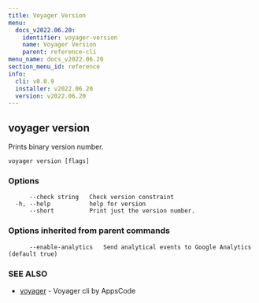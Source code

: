```yaml
---
title: Voyager Version
menu:
  docs_v2022.06.20:
    identifier: voyager-version
    name: Voyager Version
    parent: reference-cli
menu_name: docs_v2022.06.20
section_menu_id: reference
info:
  cli: v0.0.9
  installer: v2022.06.20
  version: v2022.06.20
---
```


## voyager version

Prints binary version number.

```
voyager version [flags]
```

### Options

```
      --check string   Check version constraint
  -h, --help           help for version
      --short          Print just the version number.
```

### Options inherited from parent commands

```
      --enable-analytics   Send analytical events to Google Analytics (default true)
```

### SEE ALSO

* [voyager](/docs/v2022.06.20/reference/cli/voyager)	 - Voyager cli by AppsCode

